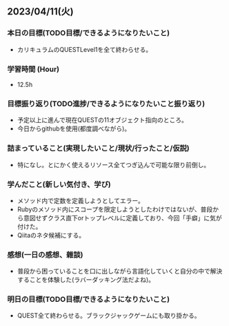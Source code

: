 ## 2023/04/11(火)

### 本日の目標(TODO目標/できるようになりたいこと)

- カリキュラムのQUESTLevel1を全て終わらせる。

### 学習時間 (Hour)

- 12.5h

### 目標振り返り(TODO進捗/できるようになりたいこと振り返り)

- 予定以上に進んで現在QUESTの11オブジェクト指向のところ。
- 今日からgithubを使用(都度調べながら)。

### 詰まっていること(実現したいこと/現状/行ったこと/仮説)

- 特になし。とにかく使えるリソース全てつぎ込んで可能な限り前倒し。

### 学んだこと(新しい気付き、学び)

- メソッド内で定数を定義しようとしてエラー。
- Rubyのメソッド内にスコープを限定しようとしたわけではないが、普段から意図せずクラス直下orトップレベルに定義しており、今回「手癖」に気が付けた。
- Qiitaのネタ候補にする。

### 感想(一日の感想、雜談)

- 普段から困っていることを口に出しながら言語化していくと自分の中で解決することを体験した(ラバーダッキング法だよね)。

### 明日の目標(TODO目標/できるようになりたいこと)

- QUEST全て終わらせる。ブラックジャックゲームにも取り掛かる。
